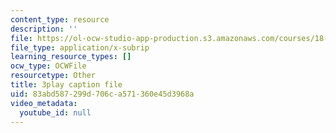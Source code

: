 ```yaml
---
content_type: resource
description: ''
file: https://ol-ocw-studio-app-production.s3.amazonaws.com/courses/18-06sc-linear-algebra-fall-2011/83abd587299d706ca571360e45d3968a_7UJ4CFRGd-U.srt
file_type: application/x-subrip
learning_resource_types: []
ocw_type: OCWFile
resourcetype: Other
title: 3play caption file
uid: 83abd587-299d-706c-a571-360e45d3968a
video_metadata:
  youtube_id: null
---
```

